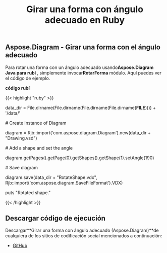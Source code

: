 ﻿---
title: Girar una forma con ángulo adecuado en Ruby
type: docs
weight: 80
url: /es/java/rotate-a-shape-with-suitable-angle-in-ruby/
---
## **Aspose.Diagram - Girar una forma con el ángulo adecuado**
 Para rotar una forma con un ángulo adecuado usando**Aspose.Diagram Java para rubí** , simplemente invocar**RotarForma** módulo. Aquí puedes ver el código de ejemplo.

**código rubí**

{{< highlight "ruby" >}}

 data_dir = File.dirname(File.dirname(File.dirname(File.dirname(__FILE__)))) + '/data/'

\# Create instance of Diagram

diagram = Rjb::import('com.aspose.diagram.Diagram').new(data_dir + "Drawing.vsd")

\# Add a shape and set the angle

diagram.getPages().getPage(0).getShapes().getShape(1).setAngle(190)

\# Save diagram

diagram.save(data_dir + "RotateShape.vdx", Rjb::import('com.aspose.diagram.SaveFileFormat').VDX)

puts "Rotated shape."

{{< /highlight >}}
## **Descargar código de ejecución**
 Descargar**Girar una forma con ángulo adecuado (Aspose.Diagram)**de cualquiera de los sitios de codificación social mencionados a continuación:

- [GitHub](https://github.com/asposediagram/Aspose.Diagram-for-Java/blob/master/Plugins/Aspose_Diagram_Java_for_Ruby/lib/asposediagramjava/Shapes/rotateshape.rb)
